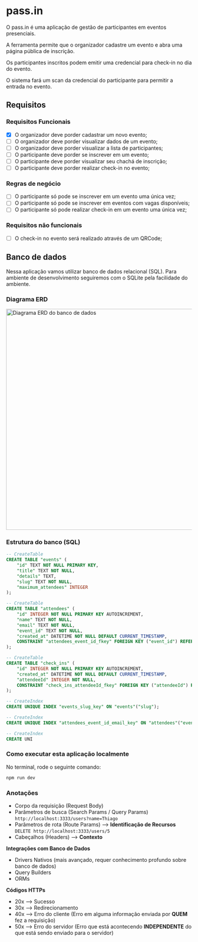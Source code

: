 # pass.in

O pass.in é uma aplicação de gestão de participantes em eventos presenciais.

A ferramenta permite que o organizador cadastre um evento e abra uma página pública de inscrição.

Os participantes inscritos podem emitir uma credencial para check-in no dia do evento.

O sistema fará um scan da credencial do participante para permitir a entrada no evento.

## Requisitos

### Requisitos Funcionais

- [x] O organizador deve porder cadastrar um novo evento;
- [ ] O organizador deve porder visualizar dados de um evento;
- [ ] O organizador deve porder visualizar a lista de participantes;
- [ ] O participante deve porder se inscrever em um evento;
- [ ] O participante deve porder visualizar seu chachá de inscrição;
- [ ] O participante deve porder realizar check-in no evento;

### Regras de negócio

- [ ] O participante só pode se inscrever em um evento uma única vez;
- [ ] O participante só pode se inscrever em eventos com vagas disponíveis;
- [ ] O participante só pode realizar check-in em um evento uma única vez;

### Requisitos não funcionais

- [ ] O check-in no evento será realizado através de um QRCode;

## Banco de dados

Nessa aplicação vamos utilizar banco de dados relacional (SQL). Para ambiente de desenvolvimento seguiremos com o SQLite pela facilidade do ambiente.

### Diagrama ERD

<img src=".github/erd.svg" width="600" alt="Diagrama ERD do banco de dados" />

### Estrutura do banco (SQL)

```sql
-- CreateTable
CREATE TABLE "events" (
    "id" TEXT NOT NULL PRIMARY KEY,
    "title" TEXT NOT NULL,
    "details" TEXT,
    "slug" TEXT NOT NULL,
    "maximum_attendees" INTEGER
);

-- CreateTable
CREATE TABLE "attendees" (
    "id" INTEGER NOT NULL PRIMARY KEY AUTOINCREMENT,
    "name" TEXT NOT NULL,
    "email" TEXT NOT NULL,
    "event_id" TEXT NOT NULL,
    "created_at" DATETIME NOT NULL DEFAULT CURRENT_TIMESTAMP,
    CONSTRAINT "attendees_event_id_fkey" FOREIGN KEY ("event_id") REFERENCES "events" ("id") ON DELETE RESTRICT ON UPDATE CASCADE
);

-- CreateTable
CREATE TABLE "check_ins" (
    "id" INTEGER NOT NULL PRIMARY KEY AUTOINCREMENT,
    "created_at" DATETIME NOT NULL DEFAULT CURRENT_TIMESTAMP,
    "attendeeId" INTEGER NOT NULL,
    CONSTRAINT "check_ins_attendeeId_fkey" FOREIGN KEY ("attendeeId") REFERENCES "attendees" ("id") ON DELETE RESTRICT ON UPDATE CASCADE
);

-- CreateIndex
CREATE UNIQUE INDEX "events_slug_key" ON "events"("slug");

-- CreateIndex
CREATE UNIQUE INDEX "attendees_event_id_email_key" ON "attendees"("event_id", "email");

-- CreateIndex
CREATE UNI
```

### Como executar esta aplicação localmente

No terminal, rode o seguinte comando:

```bash
npm run dev
```

### Anotações

- Corpo da requisição (Request Body)
- Parâmetros de busca (Search Params / Query Params) `http://localhost:3333/users?name=Thiago`
- Parâmetros de rota (Route Params) --> **Identificação de Recursos** `DELETE http://localhost:3333/users/5`
- Cabeçalhos (Headers) -->  **Contexto**

**Integrações com Banco de Dados**
- Drivers Nativos (mais avançado, requer conhecimento profundo sobre banco de dados)
- Query Builders
- ORMs


**Códigos HTTPs**
- 20x --> Sucesso
- 30x --> Redirecionamento
- 40x --> Erro do cliente (Erro em alguma informação enviada por **QUEM** fez a requisição)
- 50x --> Erro do servidor (Erro que está acontecendo **INDEPENDENTE** do que está sendo enviado para o servidor)